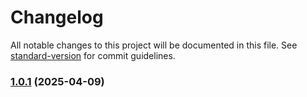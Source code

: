 # Changelog

All notable changes to this project will be documented in this file. See [standard-version](https://github.com/conventional-changelog/standard-version) for commit guidelines.

### [1.0.1](https://github.com/catherine-tranchand/clickunap-electron/compare/v1.0.0...v1.0.1) (2025-04-09)
